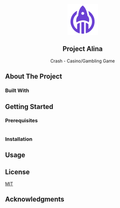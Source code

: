 <div align="center">
    <img src="static/img/alina-icon.png" alt="Logo" width="100" height="100">

  <h2 align="center">Project Alina</h2>

  <p align="center">
    Crash - Casino/Gambling Game
  </p>
</div>

## About The Project

### Built With

<!-- GETTING STARTED -->

## Getting Started

### Prerequisites

```

```

### Installation

<!-- USAGE EXAMPLES -->

## Usage

<!-- LICENSE -->

## License

[MIT](https://choosealicense.com/licenses/mit/)

<!-- ACKNOWLEDGMENTS -->

## Acknowledgments
